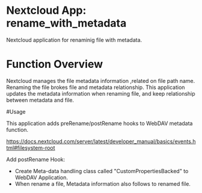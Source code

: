 # Nextcloud App: rename_with_metadata
Nextcloud application for renaminig file with metadata.

# Function Overview
 Nextcloud manages the file metadata information ,related  on file path name.
Renaming the file brokes file and metadata relationship.
This application updates the metadata information when renaming file,
and keep relationship between metadata and file.

#Usage

This application adds preRename/postRename hooks to WebDAV metadata function.

https://docs.nextcloud.com/server/latest/developer_manual/basics/events.html#filesystem-root

Add postRename Hook:

* Create Meta-data handling class called "CustomPropertiesBacked"  to WebDAV Application.
* When rename a file, Metadata information also follows to renamed file.

